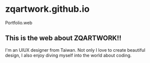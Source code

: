 # zqartwork.github.io
Portfolio.web

This is the web about ZQARTWORK!!
-
I'm an UIUX designer from Taiwan.
Not only I love to create beautiful design, I also enjoy diving myself into the world about coding.
